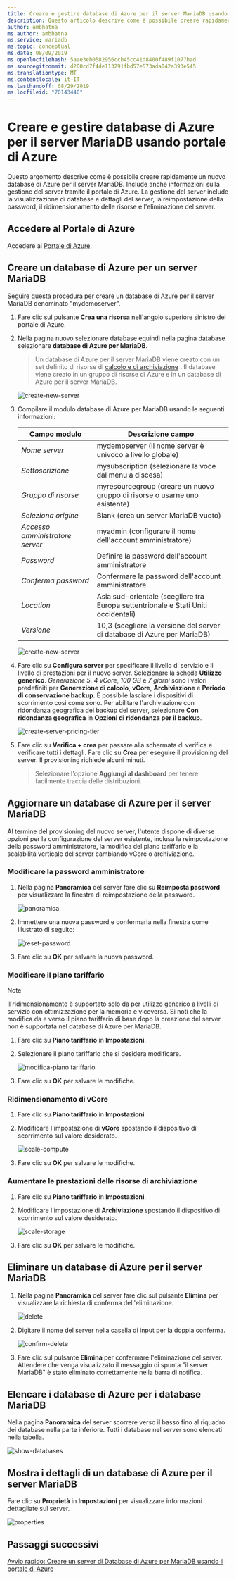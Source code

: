 ```yaml
---
title: Creare e gestire database di Azure per il server MariaDB usando portale di Azure
description: Questo articolo descrive come è possibile creare rapidamente un nuovo database di Azure per il server MariaDB e gestire il server usando il portale di Azure.
author: ambhatna
ms.author: ambhatna
ms.service: mariadb
ms.topic: conceptual
ms.date: 08/09/2019
ms.openlocfilehash: 5aae3eb0582956ccb45cc41d8400f489f1077bad
ms.sourcegitcommit: d200cd7f4de113291fbd57e573ada042a393e545
ms.translationtype: MT
ms.contentlocale: it-IT
ms.lasthandoff: 08/29/2019
ms.locfileid: "70143440"
---
```

# <a name="create-and-manage-azure-database-for-mariadb-server-using-azure-portal"></a>Creare e gestire database di Azure per il server MariaDB usando portale di Azure
Questo argomento descrive come è possibile creare rapidamente un nuovo database di Azure per il server MariaDB. Include anche informazioni sulla gestione del server tramite il portale di Azure. La gestione del server include la visualizzazione di database e dettagli del server, la reimpostazione della password, il ridimensionamento delle risorse e l'eliminazione del server.

## <a name="log-in-to-the-azure-portal"></a>Accedere al Portale di Azure
Accedere al [Portale di Azure](https://portal.azure.com).

## <a name="create-an-azure-database-for-mariadb-server"></a>Creare un database di Azure per un server MariaDB
Seguire questa procedura per creare un database di Azure per il server MariaDB denominato "mydemoserver".

1. Fare clic sul pulsante **Crea una risorsa** nell'angolo superiore sinistro del portale di Azure.

2. Nella pagina nuovo selezionare database equindi nella pagina database selezionare **database di Azure per MariaDB**.

    > Un database di Azure per il server MariaDB viene creato con un set definito di risorse di [calcolo e di archiviazione](./concepts-pricing-tiers.md) . Il database viene creato in un gruppo di risorse di Azure e in un database di Azure per il server MariaDB.

   ![create-new-server](./media/howto-create-manage-server-portal/create-new-server.png)

3. Compilare il modulo database di Azure per MariaDB usando le seguenti informazioni:

    | **Campo modulo** | **Descrizione campo** |
    |----------------|-----------------------|
    | *Nome server* | mydemoserver (il nome server è univoco a livello globale) |
    | *Sottoscrizione* | mysubscription (selezionare la voce dal menu a discesa) |
    | *Gruppo di risorse* | myresourcegroup (creare un nuovo gruppo di risorse o usarne uno esistente) |
    | *Seleziona origine* | Blank (crea un server MariaDB vuoto) |
    | *Accesso amministratore server* | myadmin (configurare il nome dell'account amministratore) |
    | *Password* | Definire la password dell'account amministratore |
    | *Conferma password* | Confermare la password dell'account amministratore |
    | *Location* | Asia sud-orientale (scegliere tra Europa settentrionale e Stati Uniti occidentali) |
    | *Versione* | 10,3 (scegliere la versione del server di database di Azure per MariaDB) |

   ![create-new-server](./media/howto-create-manage-server-portal/form-field.png)

4. Fare clic su **Configura server** per specificare il livello di servizio e il livello di prestazioni per il nuovo server. Selezionare la scheda **Utilizzo generico**. *Generazione 5*, *4 vCore*, *100 GB* e *7 giorni* sono i valori predefiniti per **Generazione di calcolo**, **vCore**, **Archiviazione** e **Periodo di conservazione backup**. È possibile lasciare i dispositivi di scorrimento così come sono. Per abilitare l'archiviazione con ridondanza geografica dei backup del server, selezionare **Con ridondanza geografica** in **Opzioni di ridondanza per il backup**.

   ![create-server-pricing-tier](./media/howto-create-manage-server-portal/create-server-pricing-tier.png)

5. Fare clic su **Verifica + crea** per passare alla schermata di verifica e verificare tutti i dettagli. Fare clic su **Crea** per eseguire il provisioning del server. Il provisioning richiede alcuni minuti.

    > Selezionare l'opzione **Aggiungi al dashboard** per tenere facilmente traccia delle distribuzioni.

## <a name="update-an-azure-database-for-mariadb-server"></a>Aggiornare un database di Azure per il server MariaDB
Al termine del provisioning del nuovo server, l'utente dispone di diverse opzioni per la configurazione del server esistente, inclusa la reimpostazione della password amministratore, la modifica del piano tariffario e la scalabilità verticale del server cambiando vCore o archiviazione.

### <a name="change-the-administrator-user-password"></a>Modificare la password amministratore
1. Nella pagina **Panoramica** del server fare clic su **Reimposta password** per visualizzare la finestra di reimpostazione della password.

   ![panoramica](./media/howto-create-manage-server-portal/overview.png)

2. Immettere una nuova password e confermarla nella finestra come illustrato di seguito:

   ![reset-password](./media/howto-create-manage-server-portal/reset-password.png)

3. Fare clic su **OK** per salvare la nuova password.

### <a name="change-the-pricing-tier"></a>Modificare il piano tariffario
> [!NOTE]
> Il ridimensionamento è supportato solo da per utilizzo generico a livelli di servizio con ottimizzazione per la memoria e viceversa. Si noti che la modifica da e verso il piano tariffario di base dopo la creazione del server non è supportata nel database di Azure per MariaDB.
> 
1. Fare clic su **Piano tariffario** in **Impostazioni**.
2. Selezionare il piano tariffario che si desidera modificare.

    ![modifica-piano tariffario](./media/howto-create-manage-server-portal/change-pricing-tier.png)

4. Fare clic su **OK** per salvare le modifiche. 

### <a name="scale-vcores-updown"></a>Ridimensionamento di vCore

1. Fare clic su **Piano tariffario** in **Impostazioni**.

2. Modificare l'impostazione di **vCore** spostando il dispositivo di scorrimento sul valore desiderato.

    ![scale-compute](./media/howto-create-manage-server-portal/scale-compute.png)

3. Fare clic su **OK** per salvare le modifiche.

### <a name="scale-storage-up"></a>Aumentare le prestazioni delle risorse di archiviazione

1. Fare clic su **Piano tariffario** in **Impostazioni**.

2. Modificare l'impostazione di **Archiviazione** spostando il dispositivo di scorrimento sul valore desiderato.

    ![scale-storage](./media/howto-create-manage-server-portal/scale-storage.png)

3. Fare clic su **OK** per salvare le modifiche.

## <a name="delete-an-azure-database-for-mariadb-server"></a>Eliminare un database di Azure per il server MariaDB

1. Nella pagina **Panoramica** del server fare clic sul pulsante **Elimina** per visualizzare la richiesta di conferma dell'eliminazione.

    ![delete](./media/howto-create-manage-server-portal/delete.png)

2. Digitare il nome del server nella casella di input per la doppia conferma.

    ![confirm-delete](./media/howto-create-manage-server-portal/confirm.png)

3. Fare clic sul pulsante **Elimina** per confermare l'eliminazione del server. Attendere che venga visualizzato il messaggio di spunta "il server MariaDB" è stato eliminato correttamente nella barra di notifica.

## <a name="list-the-azure-database-for-mariadb-databases"></a>Elencare i database di Azure per i database MariaDB
Nella pagina **Panoramica** del server scorrere verso il basso fino al riquadro dei database nella parte inferiore. Tutti i database nel server sono elencati nella tabella.

   ![show-databases](./media/howto-create-manage-server-portal/show-databases.png)

## <a name="show-details-of-an-azure-database-for-mariadb-server"></a>Mostra i dettagli di un database di Azure per il server MariaDB
Fare clic su **Proprietà** in **Impostazioni** per visualizzare informazioni dettagliate sul server.

![properties](./media/howto-create-manage-server-portal/properties.png)

## <a name="next-steps"></a>Passaggi successivi

[Avvio rapido: Creare un server di Database di Azure per MariaDB usando il portale di Azure](./quickstart-create-mariadb-server-database-using-azure-portal.md)